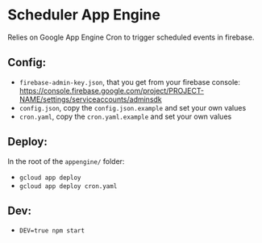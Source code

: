 # Scheduler App Engine

Relies on Google App Engine Cron to trigger scheduled events in firebase.

## Config:

- `firebase-admin-key.json`, that you get from your firebase console:
    https://console.firebase.google.com/project/PROJECT-NAME/settings/serviceaccounts/adminsdk
- `config.json`, copy the `config.json.example` and set your own values
- `cron.yaml`, copy the `cron.yaml.example` and set your own values

## Deploy:

In the root of the `appengine/` folder:

- `gcloud app deploy`
- `gcloud app deploy cron.yaml`

## Dev:

- `DEV=true npm start`